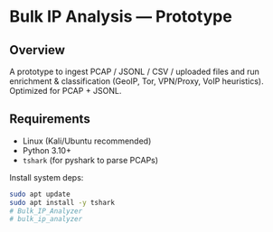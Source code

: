 # Bulk IP Analysis — Prototype


## Overview


A prototype to ingest PCAP / JSONL / CSV / uploaded files and run enrichment & classification (GeoIP, Tor, VPN/Proxy, VoIP heuristics). Optimized for PCAP + JSONL.


## Requirements


- Linux (Kali/Ubuntu recommended)
- Python 3.10+
- `tshark` (for pyshark to parse PCAPs)


Install system deps:


```bash
sudo apt update
sudo apt install -y tshark
# Bulk_IP_Analyzer
# bulk_ip_analyzer
